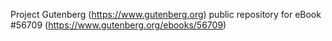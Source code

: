 Project Gutenberg (https://www.gutenberg.org) public repository for
eBook #56709 (https://www.gutenberg.org/ebooks/56709)
